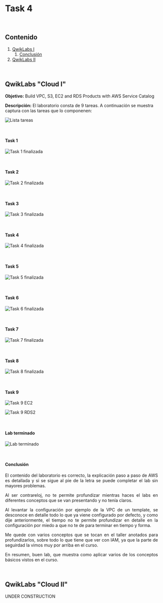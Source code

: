 # **Task 4**

<br/>

## Contenido
1. [QwikLabs I](#lab1)
    1. [Conclusión](#lab1_1)
2. [QwikLabs II](#lab2)


<div id='lab1'/>

<br/>

## QwikLabs "Cloud I" 

**Objetivo:** Build VPC, S3, EC2 and RDS Products with AWS Service Catalog

**Descripción:** El laboratorio consta de 9 tareas. A continuación se muestra captura con las tareas que lo componenen:

![Lista tareas](images/listaTareas.png)

</br>

#### **Task 1**

![Task 1 finalizada](images/finTask1.png)

</br>

#### **Task 2**

![Task 2 finalizada](images/finTask2.png)

</br>

#### **Task 3**

![Task 3 finalizada](images/finTask3.png)

</br>

#### **Task 4**

![Task 4 finalizada](images/finTask4.png)

</br>

#### **Task 5**

![Task 5 finalizada](images/finTask5.png)

</br>

#### **Task 6**

![Task 6 finalizada](images/finTask6.png)

</br>

#### **Task 7**

![Task 7 finalizada](images/finTask7.png)

</br>

#### **Task 8**

![Task 8 finalizada](images/finTask8.png)

</br>

#### **Task 9**

![Task 9 EC2](images/task9EC2-2.png)

![Task 9 RDS2](images/Task9RDS-2.png)


</br>

#### **Lab terminado**

![Lab terminado](images/labTerminado.png)

</br>

<div id='lab1_1'/>

#### **Conclusión**

<div style="text-align: justify">

El contenido del laboratorio es correcto, la explicación paso a paso de AWS es detallada y si se sigue al pie de la letra se puede completar el lab sin mayores problemas.

Al ser contrareloj, no te permite profundizar mientras haces el labs en diferentes conceptos que se van presentando y no tenía claros.

Al levantar la configuración por ejemplo de la VPC de un template, se desconoce en detalle todo lo que ya viene configurado por defecto, y como dije anteriormente, el tiempo no te permite profundizar en detalle en la configuración por miedo a que no te de para terminar en tiempo y forma.

Me quede con varios conceptos que se tocan en el taller anotados para profundizarlos, sobre todo lo que tiene que ver con IAM, ya que la parte de seguirdad la vimos muy por arriba en el curso.

En resumen, buen lab, que muestra como aplicar varios de los conceptos básicos vistos en el curso.

</div>

</br>

<div id='lab2'/>

## QwikLabs "Cloud II"

UNDER CONSTRUCTION
